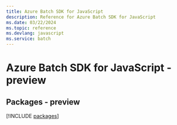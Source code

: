 ```yaml
---
title: Azure Batch SDK for JavaScript
description: Reference for Azure Batch SDK for JavaScript
ms.date: 03/22/2024
ms.topic: reference
ms.devlang: javascript
ms.service: batch
---
```

# Azure Batch SDK for JavaScript - preview
## Packages - preview
[!INCLUDE [packages](batch-index.md)]